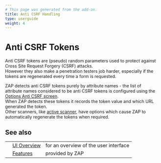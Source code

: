 ```yaml
---
# This page was generated from the add-on.
title: Anti CSRF Handling
type: userguide
weight: 4
---
```


# Anti CSRF Tokens

Anti CSRF tokens are (pseudo) random parameters used to protect against Cross Site Request Forgery (CSRF) attacks.  
However they also make a penetration testers job harder, especially if the tokens are regenerated every time a form is requested.

ZAP detects anti CSRF tokens purely by attribute names - the list of attribute names considered to be anti CSRF tokens
is configured using the [Options Anti CSRF screen](/docs/desktop/ui/dialogs/options/anticsrf/).  
When ZAP detects these tokens it records the token value and which URL generated the token.  
Other scanners, like [active scanner](/docs/desktop/start/features/ascan/), have options which
cause ZAP to automatically regenerate the tokens when required.

## See also

|     |                                           |                                       |
| --- | ----------------------------------------- | ------------------------------------- |
|     | [UI Overview](/docs/desktop/ui/)          | for an overview of the user interface |
|     | [Features](/docs/desktop/start/features/) | provided by ZAP                       |
